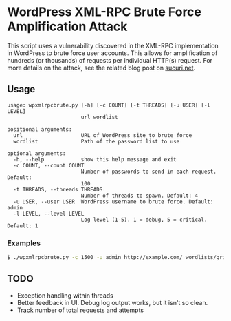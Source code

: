 # WordPress XML-RPC Brute Force Amplification Attack

This script uses a vulnerability discovered in the XML-RPC implementation in WordPress to brute force user accounts. This allows for amplification of hundreds (or thousands) of requests per individual HTTP(s) request. For more details on the attack, see the related blog post on [sucuri.net](https://blog.sucuri.net/2015/10/brute-force-amplification-attacks-against-wordpress-xmlrpc.html).

## Usage

```
usage: wpxmlrpcbrute.py [-h] [-c COUNT] [-t THREADS] [-u USER] [-l LEVEL]
                        url wordlist

positional arguments:
  url                   URL of WordPress site to brute force
  wordlist              Path of the password list to use

optional arguments:
  -h, --help            show this help message and exit
  -c COUNT, --count COUNT
                        Number of passwords to send in each request. Default:
                        100
  -t THREADS, --threads THREADS
                        Number of threads to spawn. Default: 4
  -u USER, --user USER  WordPress username to brute force. Default: admin
  -l LEVEL, --level LEVEL
                        Log level (1-5). 1 = debug, 5 = critical. Default: 1
```

### Examples

``` bash
$ ./wpxmlrpcbrute.py -c 1500 -u admin http://example.com/ wordlists/grimwepa_pw.txt
```

## TODO

 - Exception handling within threads
 - Better feedback in UI. Debug log output works, but it isn't so clean.
 - Track number of total requests and attempts
